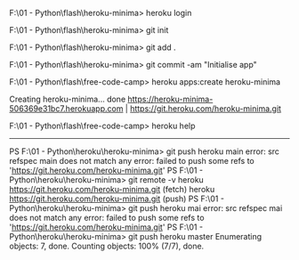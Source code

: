 F:\01 - Python\flash\heroku-minima> heroku login

F:\01 - Python\flash\heroku-minima> git init 

F:\01 - Python\flash\heroku-minima> git add .

F:\01 - Python\flash\heroku-minima> git commit -am "Initialise app"

F:\01 - Python\flash\free-code-camp> heroku apps:create heroku-minima

Creating heroku-minima... done
https://heroku-minima-506369e31bc7.herokuapp.com | https://git.heroku.com/heroku-minima.git

F:\01 - Python\flash\free-code-camp> heroku help

----------

PS F:\01 - Python\heroku\heroku-minima> git push heroku main
error: src refspec main does not match any
error: failed to push some refs to 'https://git.heroku.com/heroku-minima.git'
PS F:\01 - Python\heroku\heroku-minima> git remote -v
heroku  https://git.heroku.com/heroku-minima.git (fetch)
heroku  https://git.heroku.com/heroku-minima.git (push)
PS F:\01 - Python\heroku\heroku-minima> git push heroku mai 
error: src refspec mai does not match any
error: failed to push some refs to 'https://git.heroku.com/heroku-minima.git'
PS F:\01 - Python\heroku\heroku-minima> git push heroku master
Enumerating objects: 7, done.
Counting objects: 100% (7/7), done.